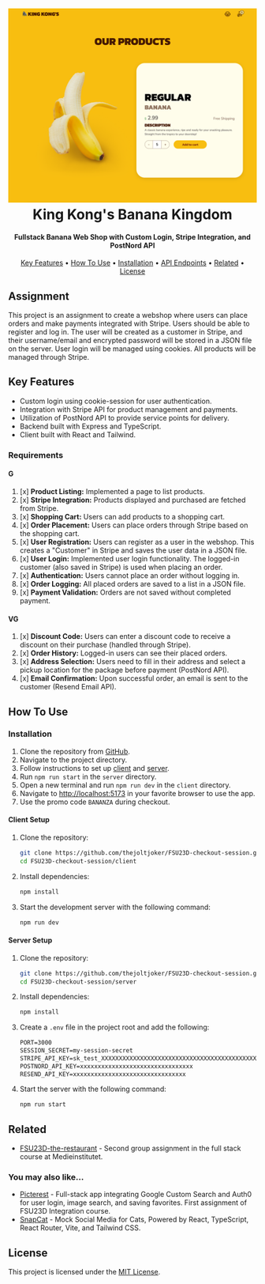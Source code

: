 <h1 align="center">
  <img src="client/public/screenshot_01.png" alt="Screenshot">
  <br/>
  King Kong's Banana Kingdom
</h1>

<h4 align="center">Fullstack Banana Web Shop with Custom Login, Stripe Integration, and PostNord API</h4>
<p align="center">
  <a href="#key-features">Key Features</a> •
  <a href="#how-to-use">How To Use</a> •
  <a href="#installation">Installation</a> •
  <a href="#api-endpoints">API Endpoints</a> •
  <a href="#related">Related</a> •
  <a href="#license">License</a>
</p>

## Assignment

This project is an assignment to create a webshop where users can place orders and make payments integrated with Stripe. Users should be able to register and log in. The user will be created as a customer in Stripe, and their username/email and encrypted password will be stored in a JSON file on the server. User login will be managed using cookies. All products will be managed through Stripe.

## Key Features

- Custom login using cookie-session for user authentication.
- Integration with Stripe API for product management and payments.
- Utilization of PostNord API to provide service points for delivery.
- Backend built with Express and TypeScript.
- Client built with React and Tailwind.

### Requirements

#### G

1. [x] **Product Listing:** Implemented a page to list products.
2. [x] **Stripe Integration:** Products displayed and purchased are fetched from Stripe.
3. [x] **Shopping Cart:** Users can add products to a shopping cart.
4. [x] **Order Placement:** Users can place orders through Stripe based on the shopping cart.
5. [x] **User Registration:** Users can register as a user in the webshop. This creates a "Customer" in Stripe and saves the user data in a JSON file.
6. [x] **User Login:** Implemented user login functionality. The logged-in customer (also saved in Stripe) is used when placing an order.
7. [x] **Authentication:** Users cannot place an order without logging in.
8. [x] **Order Logging:** All placed orders are saved to a list in a JSON file.
9. [x] **Payment Validation:** Orders are not saved without completed payment.

#### VG

1. [x] **Discount Code:** Users can enter a discount code to receive a discount on their purchase (handled through Stripe).
2. [x] **Order History:** Logged-in users can see their placed orders.
3. [x] **Address Selection:** Users need to fill in their address and select a pickup location for the package before payment (PostNord API).
4. [x] **Email Confirmation:** Upon successful order, an email is sent to the customer (Resend Email API).

## How To Use

### Installation

1. Clone the repository from [GitHub](https://github.com/thejoltjoker/FSU23D-checkout-session).
2. Navigate to the project directory.
3. Follow instructions to set up [client](./client/README.md) and [server](./server/README.md).
4. Run `npm run start` in the `server` directory.
5. Open a new terminal and run `npm run dev` in the `client` directory.
6. Navigate to <http://localhost:5173> in your favorite browser to use the app.
7. Use the promo code `BANANZA` during checkout.

#### Client Setup

1. Clone the repository:

   ```bash
   git clone https://github.com/thejoltjoker/FSU23D-checkout-session.git
   cd FSU23D-checkout-session/client
   ```

2. Install dependencies:

   ```bash
   npm install
   ```

3. Start the development server with the following command:

   ```bash
   npm run dev
   ```

#### Server Setup

1. Clone the repository:

   ```bash
   git clone https://github.com/thejoltjoker/FSU23D-checkout-session.git
   cd FSU23D-checkout-session/server
   ```

2. Install dependencies:

   ```bash
   npm install
   ```

3. Create a `.env` file in the project root and add the following:

   ```env
   PORT=3000
   SESSION_SECRET=my-session-secret
   STRIPE_API_KEY=sk_test_XXXXXXXXXXXXXXXXXXXXXXXXXXXXXXXXXXXXXXXXXXXXXXXXXXXXXXXXXXXXXXXXXXXXXXXXXXXXXXXXXXXXXXXXXXXXXXXXXXX
   POSTNORD_API_KEY=xxxxxxxxxxxxxxxxxxxxxxxxxxxxxxxx
   RESEND_API_KEY=xxxxxxxxxxxxxxxxxxxxxxxxxxxxxxxx
   ```

4. Start the server with the following command:

   ```bash
   npm run start
   ```

## Related

- [FSU23D-the-restaurant](https://github.com/thejoltjoker/FSU23D-the-restaurant) - Second group assignment in the full stack course at Medieinstitutet.

### You may also like...

- [Picterest](https://github.com/thejoltjoker/picterest) - Full-stack app integrating Google Custom Search and Auth0 for user login, image search, and saving favorites. First assignment of FSU23D Integration course.
- [SnapCat](https://github.com/thejoltjoker/snapcat) - Mock Social Media for Cats, Powered by React, TypeScript, React Router, Vite, and Tailwind CSS.

## License

This project is licensed under the [MIT License](LICENSE).

